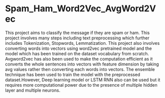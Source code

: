 # Spam_Ham_Word2Vec_AvgWord2Vec

This project aims to classify the message if they are spam or ham. This project involves many steps including text preprocessing which further includes Tokenization, Stopwords, Lemmatization. This project also involves converting words into vectors using word2vec pretrained model and the model which has been trained on the dataset vocabulary from scratch. Avgword2vec has also been used to make the computation efficient as it converts the whole sentences into vectors with feature dimension by taking avg values rather then converting each words into vectors.
The ensemble technique has been used to train the model with the preprocessed dataset.However, Deep learning model or LSTM RNN also can be used but it requires more computational power due to the presence of multiple hidden layer and multiple neurons.
